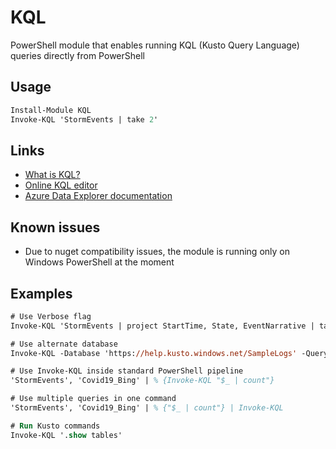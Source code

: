 # KQL

PowerShell module that enables running KQL (Kusto Query Language) queries directly from PowerShell

## Usage

```ps
Install-Module KQL
Invoke-KQL 'StormEvents | take 2'
```

## Links
- [What is KQL?](https://learn.microsoft.com/en-us/azure/data-explorer/kusto/query/)
- [Online KQL editor](https://dataexplorer.azure.com/clusters/help/databases/Samples?query=H4sIAAAAAAAAAwsuyS/KdS1LzSsp5uWqUShJzE5VMAIA/JK50hUAAAA=)
- [Azure Data Explorer documentation](https://learn.microsoft.com/en-us/azure/data-explorer/)

## Known issues
- Due to nuget compatibility issues, the module is running only on Windows PowerShell at the moment

## Examples

```ps
# Use Verbose flag
Invoke-KQL 'StormEvents | project StartTime, State, EventNarrative | take 5' -Verbose

# Use alternate database
Invoke-KQL -Database 'https://help.kusto.windows.net/SampleLogs' -Query 'RawSysLogs | summarize count() by name'

# Use Invoke-KQL inside standard PowerShell pipeline
'StormEvents', 'Covid19_Bing' | % {Invoke-KQL "$_ | count"}

# Use multiple queries in one command
'StormEvents', 'Covid19_Bing' | % {"$_ | count"} | Invoke-KQL

# Run Kusto commands
Invoke-KQL '.show tables'
```